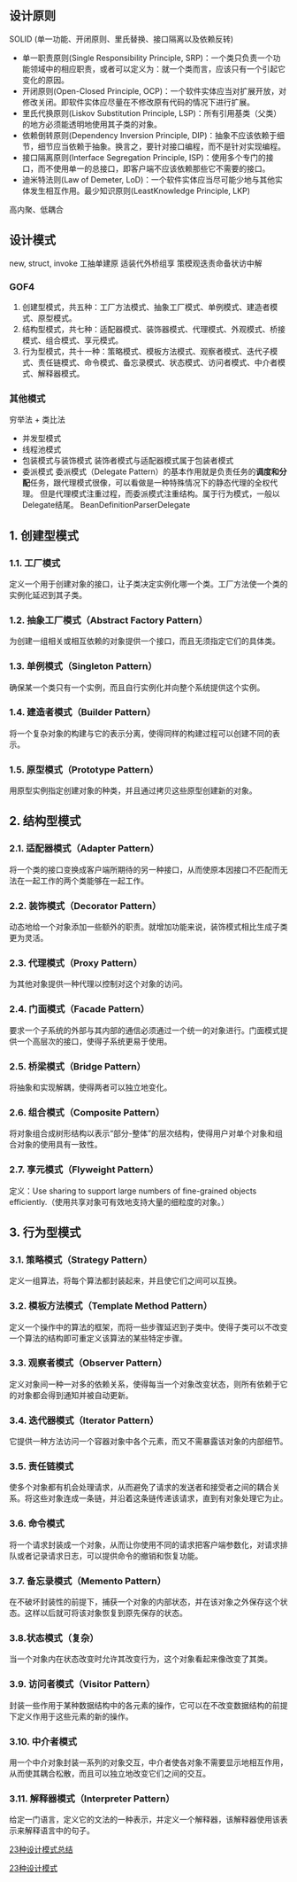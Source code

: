 ## 设计原则
SOLID (单一功能、开闭原则、里氏替换、接口隔离以及依赖反转)
* 单一职责原则(Single Responsibility Principle, SRP)：一个类只负责一个功能领域中的相应职责，或者可以定义为：就一个类而言，应该只有一个引起它变化的原因。
* 开闭原则(Open-Closed Principle, OCP)：一个软件实体应当对扩展开放，对修改关闭。即软件实体应尽量在不修改原有代码的情况下进行扩展。
* 里氏代换原则(Liskov Substitution Principle, LSP)：所有引用基类（父类）的地方必须能透明地使用其子类的对象。
* 依赖倒转原则(Dependency Inversion  Principle, DIP)：抽象不应该依赖于细节，细节应当依赖于抽象。换言之，要针对接口编程，而不是针对实现编程。
* 接口隔离原则(Interface  Segregation Principle, ISP)：使用多个专门的接口，而不使用单一的总接口，即客户端不应该依赖那些它不需要的接口。
* 迪米特法则(Law of  Demeter, LoD)：一个软件实体应当尽可能少地与其他实体发生相互作用。最少知识原则(LeastKnowledge Principle, LKP)

高内聚、低耦合

## 设计模式
new, struct, invoke
工抽单建原 适装代外桥组享 策模观迭责命备状访中解
### GOF4
1. 创建型模式，共五种：工厂方法模式、抽象工厂模式、单例模式、建造者模式、原型模式。
2. 结构型模式，共七种：适配器模式、装饰器模式、代理模式、外观模式、桥接模式、组合模式、享元模式。
3. 行为型模式，共十一种：策略模式、模板方法模式、观察者模式、迭代子模式、责任链模式、命令模式、备忘录模式、状态模式、访问者模式、中介者模式、解释器模式。

### 其他模式
穷举法 + 类比法
* 并发型模式
* 线程池模式
* 包装模式与装饰模式 装饰者模式与适配器模式属于包装者模式
* 委派模式
委派模式（Delegate Pattern）的基本作用就是负责任务的**调度和分配**任务，跟代理模式很像，可以看做是一种特殊情况下的静态代理的全权代理。
但是代理模式注重过程，而委派模式注重结构。属于行为模式，一般以Delegate结尾。
BeanDefinitionParserDelegate

## 1. 创建型模式
### 1.1. 工厂模式
定义一个用于创建对象的接口，让子类决定实例化哪一个类。工厂方法使一个类的实例化延迟到其子类。
### 1.2. 抽象工厂模式（Abstract Factory Pattern）
为创建一组相关或相互依赖的对象提供一个接口，而且无须指定它们的具体类。
### 1.3. 单例模式（Singleton Pattern）
确保某一个类只有一个实例，而且自行实例化并向整个系统提供这个实例。
### 1.4. 建造者模式（Builder Pattern）
将一个复杂对象的构建与它的表示分离，使得同样的构建过程可以创建不同的表示。
### 1.5. 原型模式（Prototype Pattern）
用原型实例指定创建对象的种类，并且通过拷贝这些原型创建新的对象。

## 2. 结构型模式
### 2.1. 适配器模式（Adapter Pattern）
将一个类的接口变换成客户端所期待的另一种接口，从而使原本因接口不匹配而无法在一起工作的两个类能够在一起工作。
### 2.2. 装饰模式（Decorator Pattern）
动态地给一个对象添加一些额外的职责。就增加功能来说，装饰模式相比生成子类更为灵活。
### 2.3. 代理模式（Proxy Pattern）
为其他对象提供一种代理以控制对这个对象的访问。
### 2.4. 门面模式（Facade Pattern）
要求一个子系统的外部与其内部的通信必须通过一个统一的对象进行。门面模式提供一个高层次的接口，使得子系统更易于使用。
### 2.5. 桥梁模式（Bridge Pattern）
将抽象和实现解耦，使得两者可以独立地变化。
### 2.6. 组合模式（Composite Pattern）
将对象组合成树形结构以表示“部分-整体”的层次结构，使得用户对单个对象和组合对象的使用具有一致性。
### 2.7. 享元模式（Flyweight Pattern）
定义：Use sharing to support large numbers of fine-grained objects efficiently.（使用共享对象可有效地支持大量的细粒度的对象。）

## 3. 行为型模式
### 3.1. 策略模式（Strategy Pattern）
定义一组算法，将每个算法都封装起来，并且使它们之间可以互换。
### 3.2. 模板方法模式（Template Method Pattern）
定义一个操作中的算法的框架，而将一些步骤延迟到子类中。使得子类可以不改变一个算法的结构即可重定义该算法的某些特定步骤。
### 3.3. 观察者模式（Observer Pattern）
定义对象间一种一对多的依赖关系，使得每当一个对象改变状态，则所有依赖于它的对象都会得到通知并被自动更新。
### 3.4. 迭代器模式（Iterator Pattern）
它提供一种方法访问一个容器对象中各个元素，而又不需暴露该对象的内部细节。
### 3.5. 责任链模式
使多个对象都有机会处理请求，从而避免了请求的发送者和接受者之间的耦合关系。将这些对象连成一条链，并沿着这条链传递该请求，直到有对象处理它为止。
### 3.6. 命令模式
将一个请求封装成一个对象，从而让你使用不同的请求把客户端参数化，对请求排队或者记录请求日志，可以提供命令的撤销和恢复功能。
### 3.7. 备忘录模式（Memento Pattern）
在不破坏封装性的前提下，捕获一个对象的内部状态，并在该对象之外保存这个状态。这样以后就可将该对象恢复到原先保存的状态。
### 3.8.状态模式（复杂）
当一个对象内在状态改变时允许其改变行为，这个对象看起来像改变了其类。
### 3.9. 访问者模式（Visitor Pattern）
封装一些作用于某种数据结构中的各元素的操作，它可以在不改变数据结构的前提下定义作用于这些元素的新的操作。
### 3.10. 中介者模式
用一个中介对象封装一系列的对象交互，中介者使各对象不需要显示地相互作用，从而使其耦合松散，而且可以独立地改变它们之间的交互。
### 3.11. 解释器模式（Interpreter Pattern）
给定一门语言，定义它的文法的一种表示，并定义一个解释器，该解释器使用该表示来解释语言中的句子。

 
[23种设计模式总结](https://www.cnblogs.com/tongkey/p/7170826.html) 

[23种设计模式](http://www.cnblogs.com/beijiguangyong/archive/2010/11/15/2302807.html)